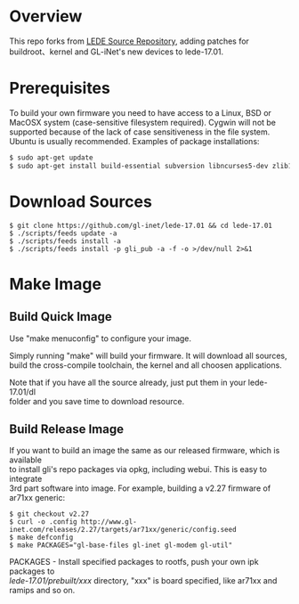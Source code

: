 Overview  
======== 

This repo forks from [LEDE Source Repository](https://git.lede-project.org/source.git), adding patches for  
buildroot、kernel and GL-iNet's new devices to lede-17.01.  

Prerequisites  
=============  

To build your own firmware you need to have access to a Linux, BSD or  
MacOSX system (case-sensitive filesystem required). Cygwin will not be  
supported because of the lack of case sensitiveness in the file system.  
Ubuntu is usually recommended. Examples of package installations:    

```bash  
$ sudo apt-get update
$ sudo apt-get install build-essential subversion libncurses5-dev zlib1g-dev gawk gcc-multilib flex git-core gettext libssl-dev
```  

Download Sources  
================  

```  
$ git clone https://github.com/gl-inet/lede-17.01 && cd lede-17.01
$ ./scripts/feeds update -a
$ ./scripts/feeds install -a
$ ./scripts/feeds install -p gli_pub -a -f -o >/dev/null 2>&1
```  

Make Image  
==========  

Build Quick Image  
-----------------    

Use "make menuconfig" to configure your image.  

Simply running "make" will build your firmware. It will download all sources,  
build the cross-compile toolchain, the kernel and all choosen applications.  

Note that if you have all the source already, just put them in your lede-17.01/dl  
folder and you save time to download resource.  

Build Release Image  
-------------------  

If you want to build an image the same as our released firmware, which is available  
to install gli's repo packages via opkg, including webui. This is easy to integrate  
3rd part software into image. For example, building a v2.27 firmware of ar71xx generic:  

```  
$ git checkout v2.27
$ curl -o .config http://www.gl-inet.com/releases/2.27/targets/ar71xx/generic/config.seed
$ make defconfig
$ make PACKAGES="gl-base-files gl-inet gl-modem gl-util"
```  

PACKAGES - Install specified packages to rootfs, push your own ipk packages to  
*lede-17.01/prebuilt/xxx* directory, "xxx" is board specified, like ar71xx and  
ramips and so on.  
